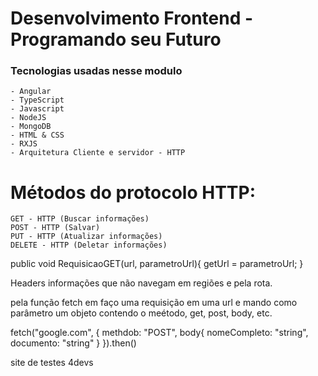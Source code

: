 # Desenvolvimento Frontend - Programando seu Futuro

### Tecnologias usadas nesse modulo
    - Angular
    - TypeScript
    - Javascript
    - NodeJS
    - MongoDB
    - HTML & CSS
    - RXJS
    - Arquitetura Cliente e servidor - HTTP



# Métodos do protocolo HTTP: 

    GET - HTTP (Buscar informações)
    POST - HTTP (Salvar)
    PUT - HTTP (Atualizar informações)
    DELETE - HTTP (Deletar informações)


public void RequisicaoGET(url, parametroUrl){
    getUrl = parametroUrl;
}

Headers informações que não navegam em regiões e pela rota.

pela função fetch em faço uma requisição em uma url e mando como parâmetro um objeto contendo o meétodo, get, post, body, etc. 

fetch("google.com", {
    methdob: "POST",
    body{
        nomeCompleto: "string",
        documento: "string"
    }
}).then()

site de testes 4devs 